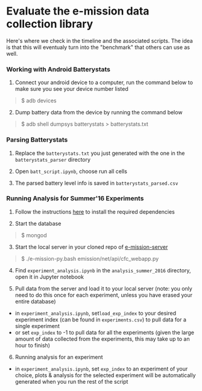 # Evaluate the e-mission data collection library

Here's where we check in the timeline and the associated scripts. The idea is
that this will eventualy turn into the "benchmark" that others can use as well.

### Working with Android Batterystats

1. Connect your android device to a computer, run the command below to make sure you see your device number listed 
> $ adb devices

2. Dump battery data from the device by running the command below 
> $ adb shell dumpsys batterystats > batterystats.txt

### Parsing Batterystats

1. Replace the `batterystats.txt` you just generated with the one in the `batterystats_parser` directory

2. Open `batt_script.ipynb`, choose run all cells

3. The parsed battery level info is saved in `batterystats_parsed.csv`

### Running Analysis for Summer'16 Experiments 

1. Follow the instructions [here](https://github.com/e-mission/e-mission-server) to install the required dependencies

2. Start the database 
> $ mongod

3. Start the local server in your cloned repo of [e-mission-server](https://github.com/e-mission/e-mission-server) 
> $ ./e-mission-py.bash emission/net/api/cfc_webapp.py

4. Find `experiment_analysis.ipynb` in the `analysis_summer_2016` directory, open it in Jupyter notebook

5. Pull data from the server and load it to your local server (note: you only need to do this once for each experiment, unless you have erased your entire database)

 - in  `experiment_analysis.ipynb`, set`load_exp_index` to your desired experiment index (can be found in `experiments.csv`) to pull data for a single experiment 
 - or set `exp_index` to -1 to pull data for all the experiments (given the large amount of data collected from the experiments, this may take up to an hour to finish)

6.  Running analysis for an experiment 

 - in `experiment_analysis.ipynb`, set `exp_index` to an experiment of your choice, plots & analysis for the selected experiment will be automatically generated when you run the rest of the script

